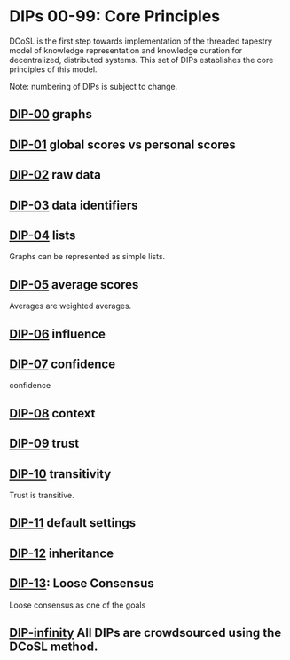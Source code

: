 # DIPs 00-99: Core Principles

DCoSL is the first step towards implementation of the threaded tapestry model of knowledge representation and knowledge curation for decentralized, distributed systems. This set of DIPs establishes the core principles of this model.

Note: numbering of DIPs is subject to change.

## [DIP-00](00.md) graphs

## [DIP-01](01.md) global scores vs personal scores

## [DIP-02](02.md) raw data

## [DIP-03](03.md) data identifiers

## [DIP-04](04.md) lists

Graphs can be represented as simple lists.

## [DIP-05](05.md) average scores

Averages are weighted averages.

## [DIP-06](06.md) influence

## [DIP-07](07.md) confidence

confidence

## [DIP-08](08.md) context

## [DIP-09](09.md) trust



## [DIP-10](10.md) transitivity

Trust is transitive.

## [DIP-11](11.md) default settings

## [DIP-12](12.md) inheritance

## [DIP-13](13.md): Loose Consensus 

Loose consensus as one of the goals

## [DIP-infinity](infinity.md) All DIPs are crowdsourced using the DCoSL method.



